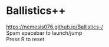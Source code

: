 # Ballistics++
https://nemesis076.github.io/Ballistics-/   
Spam spacebar to launch/jump    
Press R to reset
